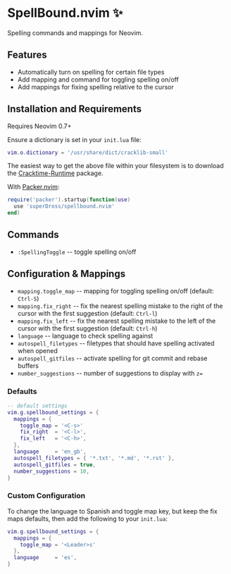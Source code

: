 # SpellBound.nvim :sparkles:

Spelling commands and mappings for Neovim.

## Features

- Automatically turn on spelling for certain file types
- Add mapping and command for toggling spelling on/off
- Add mappings for fixing spelling relative to the cursor

## Installation and Requirements

Requires Neovim 0.7+

Ensure a dictionary is set in your `init.lua` file:

```lua
vim.o.dictionary = '/usr/share/dict/cracklib-small'
```

The easiest way to get the above file within your filesystem is to download the [Cracktime-Runtime](https://ubuntu.pkgs.org/20.04/ubuntu-main-arm64/cracklib-runtime_2.9.6-3.2_arm64.deb.html) package.

With [Packer.nvim](https://github.com/wbthomason/packer.nvim):

```lua
require('packer').startup(function(use)
  use 'superDross/spellbound.nvim'
end)
```

## Commands

- `:SpellingToggle` -- toggle spelling on/off

## Configuration & Mappings

- `mapping.toggle_map` -- mapping for toggling spelling on/off (default: `Ctrl-S`)
- `mapping.fix_right` -- fix the nearest spelling mistake to the right of the cursor with the first suggestion (default: `Ctrl-l`)
- `mapping.fix_left` -- fix the nearest spelling mistake to the left of the cursor with the first suggestion (default: `Ctrl-h`)
- `language` -- language to check spelling against
- `autospell_filetypes` -- filetypes that should have spelling activated when opened
- `autospell_gitfiles` -- activate spelling for git commit and rebase buffers
- `number_suggestions` -- number of suggestions to display with `z=`

### Defaults

```lua
-- default settings
vim.g.spellbound_settings = {
  mappings = {
    toggle_map = '<C-s>'
    fix_right  = '<C-l>',
    fix_left   = '<C-h>',
  },
  language     = 'en_gb',
  autospell_filetypes = { '*.txt', '*.md', '*.rst' },
  autospell_gitfiles = true,
  number_suggestions = 10,
}
```

### Custom Configuration

To change the language to Spanish and toggle map key, but keep the fix maps defaults, then add the following to your `init.lua`:

```lua
vim.g.spellbound_settings = {
  mappings = {
    toggle_map = '<Leader>s'
  },
  language     = 'es',
}
```
